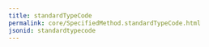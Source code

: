 ```yaml
---
title: standardTypeCode
permalink: core/SpecifiedMethod.standardTypeCode.html
jsonid: standardtypecode
---
```

